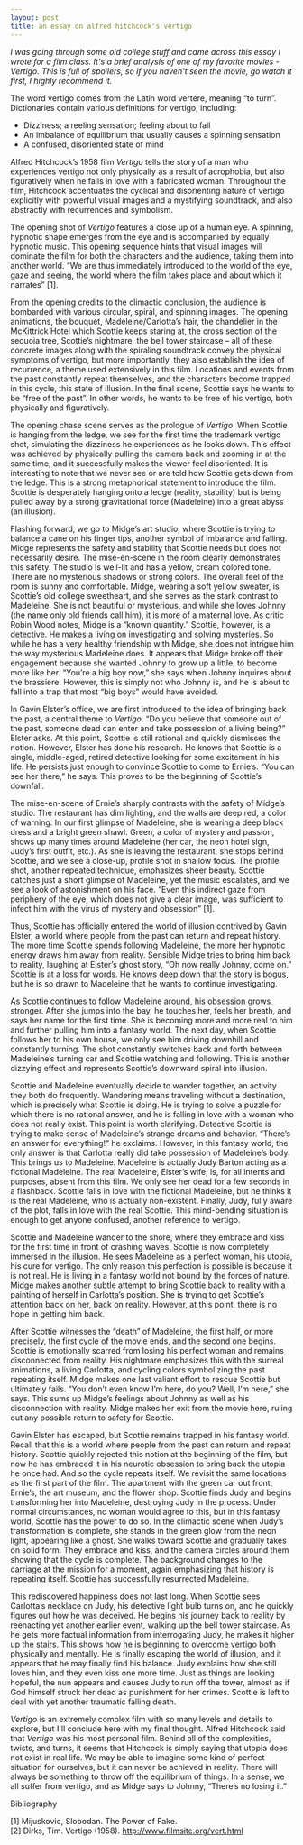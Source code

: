 ```yaml
---
layout: post
title: an essay on alfred hitchcock's vertigo
---
```


_I was going through some old college stuff and came across this essay I wrote for a film class. It's a brief analysis of one of my favorite movies - Vertigo. This is full of spoilers, so if you haven't seen the movie, go watch it first, I highly recommend it._

The word vertigo comes from the Latin word vertere, meaning “to turn”. Dictionaries contain various definitions for vertigo, including:

* Dizziness; a reeling sensation; feeling about to fall
* An imbalance of equilibrium that usually causes a spinning sensation
* A confused, disoriented state of mind

Alfred Hitchcock’s 1958 film _Vertigo_ tells the story of a man who experiences vertigo not only physically as a result of acrophobia, but also figuratively when he falls in love with a fabricated woman. Throughout the film, Hitchcock accentuates the cyclical and disorienting nature of vertigo explicitly with powerful visual images and a mystifying soundtrack, and also abstractly with recurrences and symbolism.

The opening shot of _Vertigo_ features a close up of a human eye. A spinning, hypnotic shape emerges from the eye and is accompanied by equally hypnotic music. This opening sequence hints that visual images will dominate the film for both the characters and the audience, taking them into another world. “We are thus immediately introduced to the world of the eye, gaze and seeing, the world where the film takes place and about which it narrates” \[1\].

From the opening credits to the climactic conclusion, the audience is bombarded with various circular, spiral, and spinning images. The opening animations, the bouquet, Madeleine/Carlotta’s hair, the chandelier in the McKittrick Hotel which Scottie keeps staring at, the cross section of the sequoia tree, Scottie’s nightmare, the bell tower staircase – all of these concrete images along with the spiraling soundtrack convey the physical symptoms of vertigo, but more importantly, they also establish the idea of recurrence, a theme used extensively in this film. Locations and events from the past constantly repeat themselves, and the characters become trapped in this cycle, this state of illusion. In the final scene, Scottie says he wants to be “free of the past”. In other words, he wants to be free of his vertigo, both physically and figuratively.

The opening chase scene serves as the prologue of _Vertigo_. When Scottie is hanging from the ledge, we see for the first time the trademark vertigo shot, simulating the dizziness he experiences as he looks down. This effect was achieved by physically pulling the camera back and zooming in at the same time, and it successfully makes the viewer feel disoriented. It is interesting to note that we never see or are told how Scottie gets down from the ledge. This is a strong metaphorical statement to introduce the film. Scottie is desperately hanging onto a ledge (reality, stability) but is being pulled away by a strong gravitational force (Madeleine) into a great abyss (an illusion).

Flashing forward, we go to Midge’s art studio, where Scottie is trying to balance a cane on his finger tips, another symbol of imbalance and falling. Midge represents the safety and stability that Scottie needs but does not necessarily desire. The mise-en-scene in the room clearly demonstrates this safety. The studio is well-lit and has a yellow, cream colored tone. There are no mysterious shadows or strong colors. The overall feel of the room is sunny and comfortable. Midge, wearing a soft yellow sweater, is Scottie’s old college sweetheart, and she serves as the stark contrast to Madeleine. She is not beautiful or mysterious, and while she loves Johnny (the name only old friends call him), it is more of a maternal love. As critic Robin Wood notes, Midge is a “known quantity.” Scottie, however, is a detective. He makes a living on investigating and solving mysteries. So while he has a very healthy friendship with Midge, she does not intrigue him the way mysterious Madeleine does. It appears that Midge broke off their engagement because she wanted Johnny to grow up a little, to become more like her. “You’re a big boy now,” she says when Johnny inquires about the brassiere. However, this is simply not who Johnny is, and he is about to fall into a trap that most “big boys” would have avoided.

In Gavin Elster’s office, we are first introduced to the idea of bringing back the past, a central theme to _Vertigo_. “Do you believe that someone out of the past, someone dead can enter and take possession of a living being?” Elster asks. At this point, Scottie is still rational and quickly dismisses the notion. However, Elster has done his research. He knows that Scottie is a single, middle-aged, retired detective looking for some excitement in his life. He persists just enough to convince Scottie to come to Ernie’s. “You can see her there,” he says. This proves to be the beginning of Scottie’s downfall.

The mise-en-scene of Ernie’s sharply contrasts with the safety of Midge’s studio. The restaurant has dim lighting, and the walls are deep red, a color of warning. In our first glimpse of Madeleine, she is wearing a deep black dress and a bright green shawl. Green, a color of mystery and passion, shows up many times around Madeleine (her car, the neon hotel sign, Judy’s first outfit, etc.). As she is leaving the restaurant, she stops behind Scottie, and we see a close-up, profile shot in shallow focus. The profile shot, another repeated technique, emphasizes sheer beauty. Scottie catches just a short glimpse of Madeleine, yet the music escalates, and we see a look of astonishment on his face. “Even this indirect gaze from periphery of the eye, which does not give a clear image, was sufficient to infect him with the virus of mystery and obsession” \[1\].

Thus, Scottie has officially entered the world of illusion contrived by Gavin Elster, a world where people from the past can return and repeat history. The more time Scottie spends following Madeleine, the more her hypnotic energy draws him away from reality. Sensible Midge tries to bring him back to reality, laughing at Elster’s ghost story, “Oh now really Johnny, come on.” Scottie is at a loss for words. He knows deep down that the story is bogus, but he is so drawn to Madeleine that he wants to continue investigating.

As Scottie continues to follow Madeleine around, his obsession grows stronger. After she jumps into the bay, he touches her, feels her breath, and says her name for the first time. She is becoming more and more real to him and further pulling him into a fantasy world. The next day, when Scottie follows her to his own house, we only see him driving downhill and constantly turning. The shot constantly switches back and forth between Madeleine’s turning car and Scottie watching and following. This is another dizzying effect and represents Scottie’s downward spiral into illusion.

Scottie and Madeleine eventually decide to wander together, an activity they both do frequently. Wandering means traveling without a destination, which is precisely what Scottie is doing. He is trying to solve a puzzle for which there is no rational answer, and he is falling in love with a woman who does not really exist. This point is worth clarifying. Detective Scottie is trying to make sense of Madeleine’s strange dreams and behavior. “There’s an answer for everything!” he exclaims. However, in this fantasy world, the only answer is that Carlotta really did take possession of Madeleine’s body. This brings us to Madeleine. Madeleine is actually Judy Barton acting as a fictional Madeleine. The real Madeleine, Elster’s wife, is, for all intents and purposes, absent from this film. We only see her dead for a few seconds in a flashback. Scottie falls in love with the fictional Madeleine, but he thinks it is the real Madeleine, who is actually non-existent. Finally, Judy, fully aware of the plot, falls in love with the real Scottie. This mind-bending situation is enough to get anyone confused, another reference to vertigo.

Scottie and Madeleine wander to the shore, where they embrace and kiss for the first time in front of crashing waves. Scottie is now completely immersed in the illusion. He sees Madeleine as a perfect woman, his utopia, his cure for vertigo. The only reason this perfection is possible is because it is not real. He is living in a fantasy world not bound by the forces of nature. Midge makes another subtle attempt to bring Scottie back to reality with a painting of herself in Carlotta’s position. She is trying to get Scottie’s attention back on her, back on reality. However, at this point, there is no hope in getting him back.

After Scottie witnesses the “death” of Madeleine, the first half, or more precisely, the first cycle of the movie ends, and the second one begins. Scottie is emotionally scarred from losing his perfect woman and remains disconnected from reality. His nightmare emphasizes this with the surreal animations, a living Carlotta, and cycling colors symbolizing the past repeating itself. Midge makes one last valiant effort to rescue Scottie but ultimately fails. “You don’t even know I’m here, do you? Well, I’m here,” she says. This sums up Midge’s feelings about Johnny as well as his disconnection with reality. Midge makes her exit from the movie here, ruling out any possible return to safety for Scottie.

Gavin Elster has escaped, but Scottie remains trapped in his fantasy world. Recall that this is a world where people from the past can return and repeat history. Scottie quickly rejected this notion at the beginning of the film, but now he has embraced it in his neurotic obsession to bring back the utopia he once had. And so the cycle repeats itself. We revisit the same locations as the first part of the film. The apartment with the green car out front, Ernie’s, the art museum, and the flower shop. Scottie finds Judy and begins transforming her into Madeleine, destroying Judy in the process. Under normal circumstances, no woman would agree to this, but in this fantasy world, Scottie has the power to do so. In the climactic scene when Judy’s transformation is complete, she stands in the green glow from the neon light, appearing like a ghost. She walks toward Scottie and gradually takes on solid form. They embrace and kiss, and the camera circles around them showing that the cycle is complete. The background changes to the carriage at the mission for a moment, again emphasizing that history is repeating itself. Scottie has successfully resurrected Madeleine.

This rediscovered happiness does not last long. When Scottie sees Carlotta’s necklace on Judy, his detective light bulb turns on, and he quickly figures out how he was deceived. He begins his journey back to reality by reenacting yet another earlier event, walking up the bell tower staircase. As he gets more factual information from interrogating Judy, he makes it higher up the stairs. This shows how he is beginning to overcome vertigo both physically and mentally. He is finally escaping the world of illusion, and it appears that he may finally find his balance. Judy explains how she still loves him, and they even kiss one more time. Just as things are looking hopeful, the nun appears and causes Judy to run off the tower, almost as if God himself struck her dead as punishment for her crimes. Scottie is left to deal with yet another traumatic falling death.

_Vertigo_ is an extremely complex film with so many levels and details to explore, but I'll conclude here with my final thought. Alfred Hitchcock said that _Vertigo_ was his most personal film. Behind all of the complexities, twists, and turns, it seems that Hitchcock is simply saying that utopia does not exist in real life. We may be able to imagine some kind of perfect situation for ourselves, but it can never be achieved in reality. There will always be something to throw off the equilibrium of things. In a sense, we all suffer from vertigo, and as Midge says to Johnny, “There’s no losing it.”

Bibliography

\[1\] Mijuskovic, Slobodan. The Power of Fake.<br> 
\[2\] Dirks, Tim. Vertigo (1958). <http://www.filmsite.org/vert.html>

